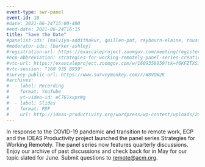 ```yaml
---
event-type: swr-panel
event-id: 10
#date: 2021-06-24T15:00-400
#end-date: 2021-06-24T16:15
title: "Save the Date"
#panelist-ids: [malviya-addithakur, quillen-pat, raybourn-elaine, rouson-damian, samsel-francesca]
#moderator-ids: [barker-ashley]
#registration-url: https://exascaleproject.zoomgov.com/meeting/register/vJItfuqtpjIvEyEVHRtM5N7u6QWdJXDM_08
#ecp-abbreviation: strategies-for-working-remotely-panel-series-creativity
#vtc-url: https://exascaleproject.zoomgov.com/w/1609358959?tk=f6KFZTXSiKBnUK8-J7IfUnwZbhDvYrkzXN3lB3TToDc.DQIAAAAAX-zebxZsNmRUTUViZ1NTYXpBVndXRDQ0Tnp3AAAAAAAAAAAAAAAAAAAAAAAAAAAA
#vtc-session: "160 935 8959"
#survey-public-url: https://www.surveymonkey.com/r/W8VQW2K
#archives:
#  - label: Recording
#    format: YouTube
#    yt-video-id: eC761xxprWg
#  - label: Slides
#    format: PDF
#    url: http://ideas-productivity.org/wordpress/wp-content/uploads/2021/03/swr008-creativity.pdf
---
```

In response to the COVID-19 pandemic and transition to remote work, ECP and the IDEAS Productivity project launched the panel series Strategies for Working Remotely. The panel series now features quarterly discussions. Enjoy our archive of past discussions and check back for in May for our topic slated for June. Submit questions to remote@acm.org.
